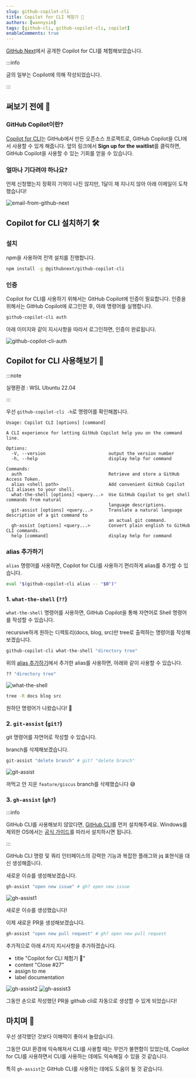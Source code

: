 ```yaml
---
slug: github-copilot-cli
title: Copilot for CLI 체험기 🤖
authors: [wannysim]
tags: [github-cli, github-copilot-cli, copilot]
enableComments: true
---
```


[GitHub Next](https://githubnext.com/)에서 공개한 Copilot for CLI를 체험해보았습니다.

:::info

글의 일부는 Copilot에 의해 작성되었습니다.

:::

## 써보기 전에 🚶

### GitHub Copilot이란?

[Copilot for CLI](https://githubnext.com/projects/copilot-cli/)는 GitHub에서 만든 오픈소스 프로젝트로, GitHub Copilot을 CLI에서 사용할 수 있게 해줍니다. 앞의 링크에서 **Sign up for the waitlist**를 클릭하면, GitHub Copilot을 사용할 수 있는 기회를 얻을 수 있습니다.

### 얼마나 기다려야 하나요?

언제 신청했는지 정확히 기억이 나진 않지만, 1달이 채 지나지 않아 아래 이메일이 도착했습니다!

![email-from-github-next](./images/email-from-github-next.png)

## Copilot for CLI 설치하기 🛠

### 설치

npm을 사용하여 전역 설치를 진행합니다.

```bash
npm install -g @githubnext/github-copilot-cli
```

### 인증

Copilot for CLI를 사용하기 위해서는 GitHub Copilot에 인증이 필요합니다. 인증을 위해서는 GitHub Copilot에 로그인한 후, 아래 명령어를 실행합니다.

```bash
github-copilot-cli auth
```

아래 이미지와 같이 지시사항을 따라서 로그인하면, 인증이 완료됩니다.

![github-copilot-cli-auth](./images/github-copilot-cli-auth.png)

## Copilot for CLI 사용해보기 🤖

:::note

실행환경 : WSL Ubuntu 22.04

:::

우선 `github-copilot-cli -h`로 명령어를 확인해봅니다.

```
Usage: Copilot CLI [options] [command]

A CLI experience for letting GitHub Copilot help you on the command line.

Options:
  -V, --version                        output the version number
  -h, --help                           display help for command

Commands:
  auth                                 Retrieve and store a GitHub Access Token.
  alias <shell path>                   Add convenient GitHub Copilot CLI aliases to your shell.
  what-the-shell [options] <query...>  Use GitHub Copilot to get shell commands from natural
                                       language descriptions.
  git-assist [options] <query...>      Translate a natural language description of a git command to
                                       an actual git command.
  gh-assist [options] <query...>       Convert plain english to GitHub CLI commands.
  help [command]                       display help for command
```

### alias 추가하기

`alias` 명령어를 사용하면, Copilot for CLI를 사용하기 편리하게 alias를 추가할 수 있습니다.

```bash
eval "$(github-copilot-cli alias -- "$0")"
```

### 1. `what-the-shell` (`??`)

`what-the-shell` 명령어를 사용하면, GitHub Copilot을 통해 자연어로 Shell 명령어를 작성할 수 있습니다.

recursive하게 원하는 디렉토리(docs, blog, src)만 tree로 출력하는 명령어를 작성해보겠습니다.

```bash
github-copilot-cli what-the-shell "directory tree"
```

위의 [alias 추가하기](#alias-추가하기)에서 추가한 alias를 사용하면, 아래와 같이 사용할 수 있습니다.

```bash
?? "directory tree"
```

![what-the-shell](./images/what-the-shell.gif)

```bash
tree -R docs blog src
```

원하던 명령어가 나왔습니다! 🎉

### 2. `git-assist` (`git?`)

git 명령어를 자연어로 작성할 수 있습니다.

branch를 삭제해보겠습니다.

```bash
git-assist "delete branch" # git? "delete branch"
```

![git-assist](./images/git-assist.gif)

까먹고 안 지운 `feature/giscus` branch를 삭제했습니다 😅

### 3. `gh-assist` (`gh?`)

:::info

GitHub CLI를 사용해보지 않았다면, [GitHub CLI](https://cli.github.com/)를 먼저 설치해주세요. Windows를 제외한 OS에서는 [공식 가이드](https://github.com/cli/cli#installation)를 따라서 설치하시면 됩니다.

:::

GitHub CLI 명령 및 쿼리 인터페이스의 강력한 기능과 복잡한 플래그와 jq 표현식을 대신 생성해줍니다.

새로운 이슈를 생성해보겠습니다.

```bash
gh-assist "open new issue" # gh? open new issue
```

![gh-assist1](./images/gh-assist1.gif)

새로운 이슈를 생성했습니다!

이제 새로운 PR을 생성해보겠습니다.

```bash
gh-assist "open new pull request" # gh? open new pull request
```

추가적으로 아래 4가지 지시사항을 추가하겠습니다.

- title "Copilot for CLI 체험기 🤖"
- content "Close #27"
- assign to me
- label documentation

![gh-assist2](./images/gh-assist2.png)
![gh-assist3](./images/gh-assist3.png)

그동안 손으로 작성했던 PR을 github cli로 자동으로 생성할 수 있게 되었습니다!

## 마치며 🎉

우선 생각했던 것보다 이해력이 좋아서 놀랐습니다.

그동안 GUI 환경에 익숙해져서 CLI를 사용할 때는 무언가 불편함이 있었는데, Copilot for CLI를 사용하면서 CLI를 사용하는 데에도 익숙해질 수 있을 것 같습니다.

특히 `gh-assist`는 GitHub CLI를 사용하는 데에도 도움이 될 것 같습니다.
